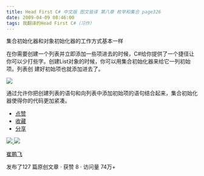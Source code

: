 ```yaml
---
title: Head First C# 中文版 图文皆译 第八章 枚举和集合 page326
date: 2009-04-09 08:46:00
tags: 我翻译的Head First C#（习作）
---
```

集合初始化器和对象初始化器的工作方式基本一样

在你需要创建一个列表并立即添加一些项进去的时候，C#给你提供了一个捷径让你可以少打些字。创建List对象的时候，你可以用集合初始化器来给它一列初始项。列表创
建好初始项也就添加进去了。

![](https://p-blog.csdn.net/images/p_blog_csdn_net/cuipengfei1/EntryImages/20090409/2009-04-09_08-32-18.jpg)

通过允许你把创建列表的语句和向列表中添加初始项的语句结合起来，集合初始化器使得你的代码更加紧凑。

  * [ 点赞  ](javascript:;)
  * [ 收藏  ](javascript:;)
  * [ 分享 ](javascript:;)

[ ![](https://profile.csdnimg.cn/5/2/5/3_cuipengfei1)
![](https://g.csdnimg.cn/static/user-reg-year/1x/11.png)
](https://blog.csdn.net/cuipengfei1)

[ 崔鹏飞 ](https://blog.csdn.net/cuipengfei1)

发布了127 篇原创文章  ·  获赞 8  ·  访问量 74万+

